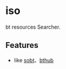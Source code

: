# iso
bt resources Searcher.

## Features

- like [sobt](https://www.sobt8.com/)、[bthub](http://bthub.io/)
